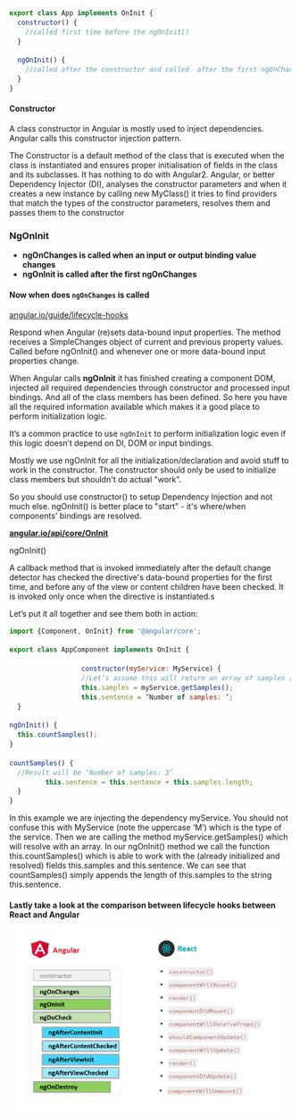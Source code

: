 ```js
export class App implements OnInit {
  constructor() {
    //called first time before the ngOnInit()
  }

  ngOnInit() {
    //called after the constructor and called  after the first ngOnChanges()
  }
}
```

#### Constructor

A class constructor in Angular is mostly used to inject dependencies. Angular calls this constructor injection pattern.

The Constructor is a default method of the class that is executed when the class is instantiated and ensures proper initialisation of fields in the class and its subclasses. It has nothing to do with Angular2.
Angular, or better Dependency Injector (DI), analyses the constructor parameters and when it creates a new instance by calling new MyClass() it tries to find providers that match the types of the constructor parameters, resolves them and passes them to the constructor

### NgOnInit

- **ngOnChanges is called when an input or output binding value changes**
- **ngOnInit is called after the first ngOnChanges**

#### Now when does `ngOnChanges` is called

[angular.io/guide/lifecycle-hooks](https://angular.io/guide/lifecycle-hooks)

Respond when Angular (re)sets data-bound input properties. The method receives a SimpleChanges object of current and previous property values. Called before ngOnInit() and whenever one or more data-bound input properties change.

When Angular calls **ngOnInit** it has finished creating a component DOM, injected all required dependencies through constructor and processed input bindings. And all of the class members has been defined. So here you have all the required information available which makes it a good place to perform initialization logic.

It’s a common practice to use `ngOnInit` to perform initialization logic even if this logic doesn’t depend on DI, DOM or input bindings.

Mostly we use ngOnInit for all the initialization/declaration and avoid stuff to work in the constructor. The constructor should only be used to initialize class members but shouldn't do actual "work".

So you should use constructor() to setup Dependency Injection and not much else. ngOnInit() is better place to "start" - it's where/when components' bindings are resolved.

**[angular.io/api/core/OnInit](https://angular.io/api/core/OnInit)**

ngOnInit()

A callback method that is invoked immediately after the default change detector has checked the directive's data-bound properties for the first time, and before any of the view or content children have been checked. It is invoked only once when the directive is instantiated.s

Let’s put it all together and see them both in action:

```js
import {Component, OnInit} from '@angular/core';

export class AppComponent implements OnInit {

                  constructor(myService: MyService) {
                  //Let’s assume this will return an array of samples [‘sample 1’, ‘sample 2’, ‘sample 3’]
                  this.samples = myService.getSamples();
                  this.sentence = ‘Number of samples: ’;
  }

ngOnInit() {
  this.countSamples();
}

countSamples() {
  //Result will be ‘Number of samples: 3’
         this.sentence = this.sentence + this.samples.length;
  }
}
```

In this example we are injecting the dependency myService. You should not confuse this with MyService (note the uppercase ‘M’) which is the type of the service. Then we are calling the method myService.getSamples() which will resolve with an array. In our ngOnInit() method we call the function this.countSamples() which is able to work with the (already initialized and resolved) fields this.samples and this.sentence. We can see that countSamples() simply appends the length of this.samples to the string this.sentence.

#### Lastly take a look at the comparison between lifecycle hooks between React and Angular

<img src="./lifecycle-methods-ng-and-react.png">

